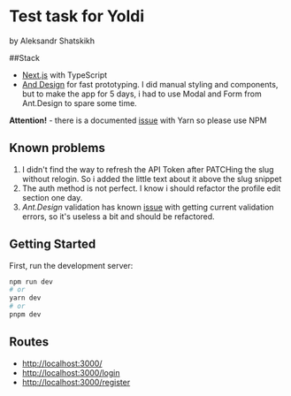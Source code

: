 # Test task for Yoldi
by Aleksandr Shatskikh

##Stack

- [Next.js](https://nextjs.org/) with TypeScript
- [And Design](https://ant.design/) for fast prototyping. I did manual styling and components, but to make the app for 5 days, i had to use Modal and Form from Ant.Design to spare some time.

**Attention!** - there is a documented [issue](https://github.com/vercel/next.js/issues/42427) with Yarn so please use NPM

## Known problems
1. I didn't find the way to refresh the API Token after PATCHing the slug without relogin. So i added the little text about it above the slug snippet
2. The auth method is not perfect. I know i should refactor the profile edit section one day.
3. _Ant.Design_ validation has known [issue](https://github.com/ant-design/ant-design/issues/15674#issuecomment-1424798193) with getting current validation errors, so it's useless a bit and should be refactored.

## Getting Started

First, run the development server:

```bash
npm run dev
# or
yarn dev
# or
pnpm dev
```

## Routes
- [http://localhost:3000/](http://localhost:3000)
- [http://localhost:3000/login](http://localhost:3000/login)
- [http://localhost:3000/register](http://localhost:3000/dashboard)
